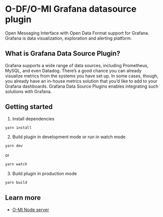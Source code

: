 # O-DF/O-MI Grafana datasource plugin 

Open Messaging Interface with Open Data Format support for Grafana. Grafana is data visualization, exploration and
alerting platform.

## What is Grafana Data Source Plugin?
Grafana supports a wide range of data sources, including Prometheus, MySQL, and even Datadog. There’s a good chance you
can already visualize metrics from the systems you have set up. In some cases, though, you already have an in-house
metrics solution that you’d like to add to your Grafana dashboards. Grafana Data Source Plugins enables integrating such
solutions with Grafana.

## Getting started
1. Install dependencies
```BASH
yarn install
```
2. Build plugin in development mode or run in watch mode
```BASH
yarn dev
```
or
```BASH
yarn watch
```
3. Build plugin in production mode
```BASH
yarn build
```

## Learn more

* [O-MI Node server](https://github.com/AaltoAsia/O-MI#readme)

